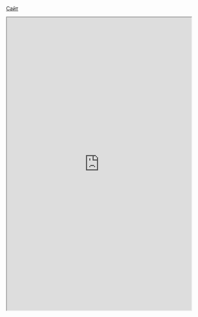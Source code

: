 [Сайт](https://itsobes.ru)

<iframe 
		height = 800
		width = 100%
		padding = 0 0
		marging = 0 0
		src = "https://material.io/"></iframe>